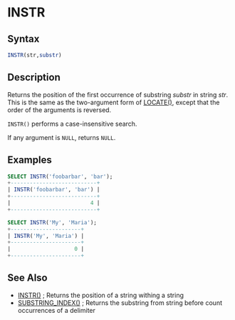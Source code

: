 # INSTR

## Syntax

```sql
INSTR(str,substr)
```

## Description

Returns the position of the first occurrence of substring <em>substr</em> in
string <em>str</em>. This is the same as the two-argument form of [LOCATE()](/built-in-functions/string-functions/locate),
except that the order of the arguments is reversed.

`INSTR()` performs a case-insensitive search.

If any argument is `NULL`, returns `NULL`.

## Examples

```sql
SELECT INSTR('foobarbar', 'bar');
+---------------------------+
| INSTR('foobarbar', 'bar') |
+---------------------------+
|                         4 |
+---------------------------+

SELECT INSTR('My', 'Maria');
+----------------------+
| INSTR('My', 'Maria') |
+----------------------+
|                    0 |
+----------------------+
```

## See Also

- [INSTR()](/built-in-functions/string-functions/instr) ; Returns the position of a string withing a string
- [SUBSTRING_INDEX()](/built-in-functions/string-functions/substring_index) ; Returns the substring from string before count occurrences of a delimiter